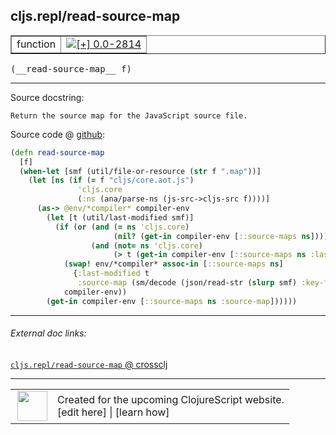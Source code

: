 ## cljs.repl/read-source-map



 <table border="1">
<tr>
<td>function</td>
<td><a href="https://github.com/cljsinfo/cljs-api-docs/tree/0.0-2814"><img valign="middle" alt="[+] 0.0-2814" title="Added in 0.0-2814" src="https://img.shields.io/badge/+-0.0--2814-lightgrey.svg"></a> </td>
</tr>
</table>


 <samp>
(__read-source-map__ f)<br>
</samp>

---





Source docstring:

```
Return the source map for the JavaScript source file.
```


Source code @ [github](https://github.com/clojure/clojurescript/blob/r3169/src/clj/cljs/repl.clj#L212-L229):

```clj
(defn read-source-map
  [f]
  (when-let [smf (util/file-or-resource (str f ".map"))]
    (let [ns (if (= f "cljs/core.aot.js")
               'cljs.core
               (:ns (ana/parse-ns (js-src->cljs-src f))))]
      (as-> @env/*compiler* compiler-env
        (let [t (util/last-modified smf)]
          (if (or (and (= ns 'cljs.core)
                       (nil? (get-in compiler-env [::source-maps ns])))
                  (and (not= ns 'cljs.core)
                       (> t (get-in compiler-env [::source-maps ns :last-modified] 0))))
            (swap! env/*compiler* assoc-in [::source-maps ns]
              {:last-modified t
               :source-map (sm/decode (json/read-str (slurp smf) :key-fn keyword))})
            compiler-env))
        (get-in compiler-env [::source-maps ns :source-map])))))
```

<!--
Repo - tag - source tree - lines:

 <pre>
clojurescript @ r3169
└── src
    └── clj
        └── cljs
            └── <ins>[repl.clj:212-229](https://github.com/clojure/clojurescript/blob/r3169/src/clj/cljs/repl.clj#L212-L229)</ins>
</pre>

-->

---



###### External doc links:

[`cljs.repl/read-source-map` @ crossclj](http://crossclj.info/fun/cljs.repl/read-source-map.html)<br>

---

 <table>
<tr><td>
<img valign="middle" align="right" width="48px" src="http://i.imgur.com/Hi20huC.png">
</td><td>
Created for the upcoming ClojureScript website.<br>
[edit here] | [learn how]
</td></tr></table>

[edit here]:https://github.com/cljsinfo/cljs-api-docs/blob/master/cljsdoc/cljs.repl/read-source-map.cljsdoc
[learn how]:https://github.com/cljsinfo/cljs-api-docs/wiki/cljsdoc-files

<!--

This information was too distracting to show to readers, but I'll leave it
commented here since it is helpful to:

- pretty-print the data used to generate this document
- and show how to retrieve that data



The API data for this symbol:

```clj
{:ns "cljs.repl",
 :name "read-source-map",
 :signature ["[f]"],
 :history [["+" "0.0-2814"]],
 :type "function",
 :full-name-encode "cljs.repl/read-source-map",
 :source {:code "(defn read-source-map\n  [f]\n  (when-let [smf (util/file-or-resource (str f \".map\"))]\n    (let [ns (if (= f \"cljs/core.aot.js\")\n               'cljs.core\n               (:ns (ana/parse-ns (js-src->cljs-src f))))]\n      (as-> @env/*compiler* compiler-env\n        (let [t (util/last-modified smf)]\n          (if (or (and (= ns 'cljs.core)\n                       (nil? (get-in compiler-env [::source-maps ns])))\n                  (and (not= ns 'cljs.core)\n                       (> t (get-in compiler-env [::source-maps ns :last-modified] 0))))\n            (swap! env/*compiler* assoc-in [::source-maps ns]\n              {:last-modified t\n               :source-map (sm/decode (json/read-str (slurp smf) :key-fn keyword))})\n            compiler-env))\n        (get-in compiler-env [::source-maps ns :source-map])))))",
          :title "Source code",
          :repo "clojurescript",
          :tag "r3169",
          :filename "src/clj/cljs/repl.clj",
          :lines [212 229]},
 :full-name "cljs.repl/read-source-map",
 :docstring "Return the source map for the JavaScript source file."}

```

Retrieve the API data for this symbol:

```clj
;; from Clojure REPL
(require '[clojure.edn :as edn])
(-> (slurp "https://raw.githubusercontent.com/cljsinfo/cljs-api-docs/catalog/cljs-api.edn")
    (edn/read-string)
    (get-in [:symbols "cljs.repl/read-source-map"]))
```

-->
